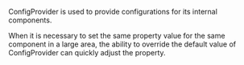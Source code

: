 ConfigProvider is used to provide configurations for its internal components.

When it is necessary to set the same property value for the same component in a large area, the ability to override the default value of ConfigProvider can quickly adjust the property.
